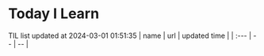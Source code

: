 # Today I Learn 
TIL list updated at 2024-03-01 01:51:35
| name | url | updated time |
| :--- | -- | -- |
